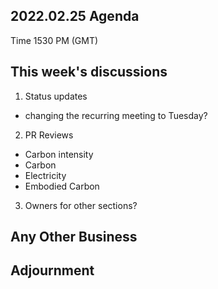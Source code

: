 ## 2022.02.25 Agenda
Time 1530 PM (GMT)
  
## This week's discussions
1. Status updates
- changing the recurring meeting to Tuesday?
2. PR Reviews
- Carbon intensity
- Carbon
- Electricity
- Embodied Carbon
3. Owners for other sections?

## Any Other Business

## Adjournment
